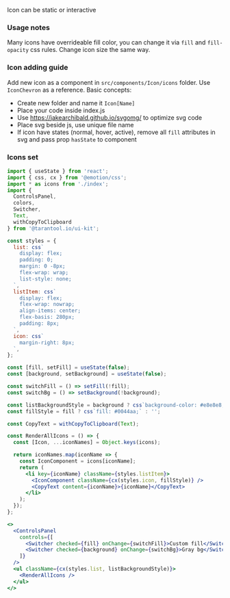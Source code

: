 Icon can be static or interactive

### Usage notes

Many icons have overrideable fill color, you can change it via `fill` and `fill-opacity` css rules.
Change icon size the same way.

### Icon adding guide

Add new icon as a component in `src/components/Icon/icons` folder.
Use `IconChevron` as a reference. Basic concepts:

* Create new folder and name it `Icon[Name]`
* Place your code inside index.js
* Use https://jakearchibald.github.io/svgomg/ to optimize svg code
* Place svg beside js, use unique file name
* If icon have states (normal, hover, active), remove all `fill` attributes in svg and pass prop `hasState` to component

### Icons set

```jsx noeditor
import { useState } from 'react';
import { css, cx } from '@emotion/css';
import * as icons from './index';
import {
  ControlsPanel,
  colors,
  Switcher,
  Text,
  withCopyToClipboard
} from '@tarantool.io/ui-kit';

const styles = {
  list: css`
    display: flex;
    padding: 0;
    margin: 0 -8px;
    flex-wrap: wrap;
    list-style: none;
  `,
  listItem: css`
    display: flex;
    flex-wrap: nowrap;
    align-items: center;
    flex-basis: 280px;
    padding: 8px;
  `,
  icon: css`
    margin-right: 8px;
  `,
};

const [fill, setFill] = useState(false);
const [background, setBackground] = useState(false);

const switchFill = () => setFill(!fill);
const switchBg = () => setBackground(!background);

const listBackgroundStyle = background ? css`background-color: #e8e8e8;` : '';
const fillStyle = fill ? css`fill: #0044aa;` : '';

const CopyText = withCopyToClipboard(Text);

const RenderAllIcons = () => {
  const [Icon, ...iconNames] = Object.keys(icons);

  return iconNames.map(iconName => {
    const IconComponent = icons[iconName];
    return (
      <li key={iconName} className={styles.listItem}>
        <IconComponent className={cx(styles.icon, fillStyle)} />
        <CopyText content={iconName}>{iconName}</CopyText>
      </li>
    );
  });
};

<>
  <ControlsPanel
    controls={[
      <Switcher checked={fill} onChange={switchFill}>Custom fill</Switcher>,
      <Switcher checked={background} onChange={switchBg}>Gray bg</Switcher>
    ]}
  />
  <ul className={cx(styles.list, listBackgroundStyle)}>
    <RenderAllIcons />
  </ul>
</>
```
